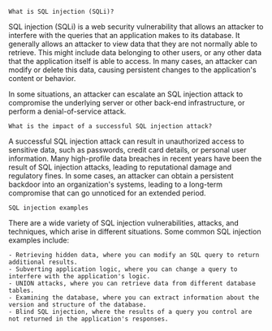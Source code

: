     What is SQL injection (SQLi)?

SQL injection (SQLi) is a web security vulnerability that allows an attacker to interfere with the queries that an application makes to its database. It generally allows an attacker to view data that they are not normally able to retrieve. This might include data belonging to other users, or any other data that the application itself is able to access. In many cases, an attacker can modify or delete this data, causing persistent changes to the application's content or behavior.

In some situations, an attacker can escalate an SQL injection attack to compromise the underlying server or other back-end infrastructure, or perform a denial-of-service attack.

    What is the impact of a successful SQL injection attack?

A successful SQL injection attack can result in unauthorized access to sensitive data, such as passwords, credit card details, or personal user information. Many high-profile data breaches in recent years have been the result of SQL injection attacks, leading to reputational damage and regulatory fines. In some cases, an attacker can obtain a persistent backdoor into an organization's systems, leading to a long-term compromise that can go unnoticed for an extended period. 

    SQL injection examples

There are a wide variety of SQL injection vulnerabilities, attacks, and techniques, which arise in different situations. Some common SQL injection examples include:

    - Retrieving hidden data, where you can modify an SQL query to return additional results.
    - Subverting application logic, where you can change a query to interfere with the application's logic.
    - UNION attacks, where you can retrieve data from different database tables.
    - Examining the database, where you can extract information about the version and structure of the database.
    - Blind SQL injection, where the results of a query you control are not returned in the application's responses.
